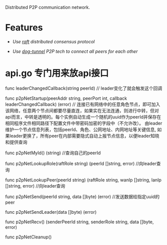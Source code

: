 Distributed P2P communication network. 

# Features

* *Use [raft](https://github.com/hashicorp/raft) distributed consensus protocol*

* *Use [dog-tunnel](https://github.com/vzex/dog-tunnel) P2P tech to connect all peers for each other*

# api.go 专门用来放api接口

func leaderChangedCallback(string peerId) // leader变化了就会触发这个回调

func p2pNetStartup(peerAddr string, peerPort int, callback leaderChangedCallback) (error) // 连接已有网络中的任意角色节点，即可加入该网络，任意两个节点间都要尽量直连，如果实在无法连通，则进行中转，但对api而言，中转是透明的。每个实例自动生成一个随机的uuid作为peerId并保存在相同程序文件相同路径下配置文件中带密码加密的字段中（不允许改）。
由leader维护一个节点信息列表，包括peerId、角色、公网地址、内网地址等关键信息, 如果leader更换了，所有peer在内部需要隐式自动上报节点信息，以便leader知晓和提供查询

func p2pNetMyId() (string) //查询自己的peerId

func p2pNetLookupRole(raftRole string) (peerId []string, error) //向leader查询

func p2pNetLookupPeer(peerId string) (raftRole string, wanIp []string, lanIp []string, error) //向leader查询

func p2pNetSend(peerId string, data []byte) (error) //发送数据给指定uuid的peer

func p2pNetSendLeader(data []byte) (error)

func p2pNetRecv() (senderPeerId string, senderRole string, data []byte, error)

func p2pNetCleanup()

